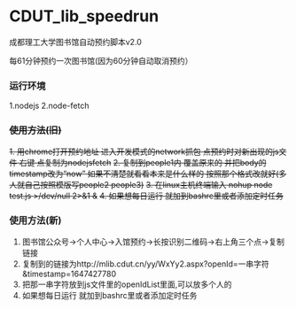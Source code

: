 # CDUT_lib_speedrun
成都理工大学图书馆自动预约脚本v2.0

每61分钟预约一次图书馆(因为60分钟自动取消预约）

### 运行环境
1.nodejs
2.node-fetch

### ~~使用方法(旧)~~
~~1. 用chrome打开预约地址 进入开发模式的network抓包 点预约时对新出现的js文件 右键 点复制为nodejsfetch~~
~~2. 复制到people1内 覆盖原来的 并把body的timestamp改为“now” 如果不清楚就看看本来是什么样的 按照那个格式改就好(多人就自己按照模版写people2 people3)~~
~~3. 在linux主机终端输入 nohup node test.js >/dev/null 2>&1 &~~
~~4. 如果想每日运行 就加到bashrc里或者添加定时任务~~

### 使用方法(新)
1. 图书馆公众号->个人中心->入馆预约->长按识别二维码->右上角三个点->复制链接
2. 复制到的链接为http://mlib.cdut.cn/yy/WxYy2.aspx?openId=一串字符&timestamp=1647427780
3. 把那一串字符放到js文件里的openIdList里面,可以放多个人的
4. 如果想每日运行 就加到bashrc里或者添加定时任务
